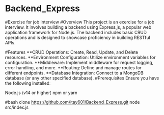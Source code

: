 # Backend_Express
#Exercise for job interview 
#Overview
This project is an exercise for a job interview.
It involves building a backend using Express.js, 
a popular web application framework for Node.js.
The backend includes basic CRUD operations and is 
designed to showcase proficiency in building RESTful APIs.

#Features
**CRUD Operations: Create, Read, Update, and Delete resources.
**Environment Configuration: Utilize environment variables for configuration.
**Middleware: Implement middleware for request logging, error handling, and more.
**Routing: Define and manage routes for different endpoints.
**Database Integration: Connect to a MongoDB database (or any other specified database).
#Prerequisites
Ensure you have the following installed:

Node.js (v14 or higher)
npm or yarn

#bash
clone  https://github.com/itay601/Backend_Express.git
node src/index.js
